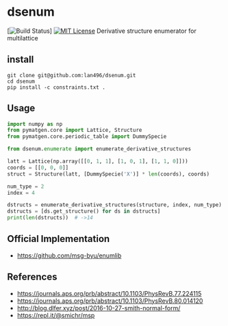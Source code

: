 # dsenum
[![Build Status](https://travis-ci.com/lan496/dsenum.svg?branch=master)]
[![MIT License](http://img.shields.io/badge/license-MIT-blue.svg?style=flat)](LICENSE)
Derivative structure enumerator for multilattice

## install
```
git clone git@github.com:lan496/dsenum.git
cd dsenum
pip install -c constraints.txt .
```

## Usage

```sample.py
import numpy as np
from pymatgen.core import Lattice, Structure
from pymatgen.core.periodic_table import DummySpecie

from dsenum.enumerate import enumerate_derivative_structures

latt = Lattice(np.array([[0, 1, 1], [1, 0, 1], [1, 1, 0]]))
coords = [[0, 0, 0]]
struct = Structure(latt, [DummySpecie('X')] * len(coords), coords)

num_type = 2
index = 4

dstructs = enumerate_derivative_structures(structure, index, num_type)
dstructs = [ds.get_structure() for ds in dstructs]
print(len(dstructs))  # ->14
```

## Official Implementation
- https://github.com/msg-byu/enumlib

## References
- https://journals.aps.org/prb/abstract/10.1103/PhysRevB.77.224115
- https://journals.aps.org/prb/abstract/10.1103/PhysRevB.80.014120
- http://blog.dlfer.xyz/post/2016-10-27-smith-normal-form/
- https://repl.it/@smichr/msp
